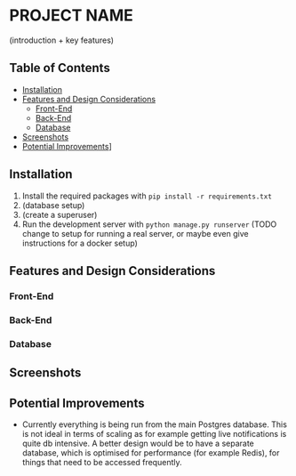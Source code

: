 # PROJECT NAME

(introduction + key features)

## Table of Contents

*   [Installation](#installation)
*   [Features and Design Considerations](#features-and-design-considerations)
    *   [Front-End](#front-end)
    *   [Back-End](#back-end)
    *   [Database](#database)
*   [Screenshots](#screenshots)
*   [Potential Improvements](#potential-improvements)]

## Installation

1. Install the required packages with `pip install -r requirements.txt`
2. (database setup)
3. (create a superuser)
4. Run the development server with `python manage.py runserver` (TODO change to setup for running a real server, or maybe even give instructions for a docker setup)

## Features and Design Considerations

### Front-End

### Back-End

### Database

## Screenshots

## Potential Improvements

*   Currently everything is being run from the main Postgres database. This is not ideal in terms of scaling as for example getting live notifications is quite db intensive. A better design would be to have a separate database, which is optimised for performance (for example Redis), for things that need to be accessed frequently.